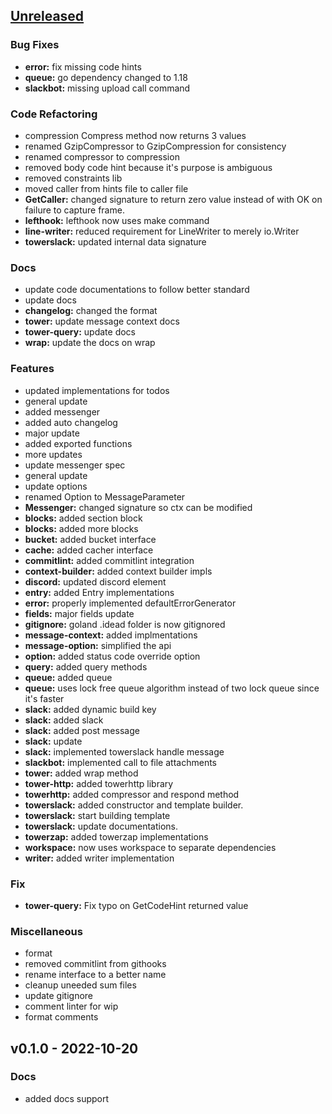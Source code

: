 <a name="unreleased"></a>
## [Unreleased]

### Bug Fixes
- **error:** fix missing code hints
- **queue:** go dependency changed to 1.18
- **slackbot:** missing upload call command

### Code Refactoring
- compression Compress method now returns 3 values
- renamed GzipCompressor to GzipCompression for consistency
- renamed compressor to compression
- removed body code hint because it's purpose is ambiguous
- removed constraints lib
- moved caller from hints file to caller file
- **GetCaller:** changed signature to return zero value instead of with OK on failure to capture frame.
- **lefthook:** lefthook now uses make command
- **line-writer:** reduced requirement for LineWriter to merely io.Writer
- **towerslack:** updated internal data signature

### Docs
- update code documentations to follow better standard
- update docs
- **changelog:** changed the format
- **tower:** update message context docs
- **tower-query:** update docs
- **wrap:** update the docs on wrap

### Features
- updated implementations for todos
- general update
- added messenger
- added auto changelog
- major update
- added exported functions
- more updates
- update messenger spec
- general update
- update options
- renamed Option to MessageParameter
- **Messenger:** changed signature so ctx can be modified
- **blocks:** added section block
- **blocks:** added more blocks
- **bucket:** added bucket interface
- **cache:** added cacher interface
- **commitlint:** added commitlint integration
- **context-builder:** added context builder impls
- **discord:** updated discord element
- **entry:** added Entry implementations
- **error:** properly implemented defaultErrorGenerator
- **fields:** major fields update
- **gitignore:** goland .idead folder is now gitignored
- **message-context:** added implmentations
- **message-option:** simplified the api
- **option:** added status code override option
- **query:** added query methods
- **queue:** added queue
- **queue:** uses lock free queue algorithm instead of two lock queue since it's faster
- **slack:** added dynamic build key
- **slack:** added slack
- **slack:** added post message
- **slack:** update
- **slack:** implemented towerslack handle message
- **slackbot:** implemented call to file attachments
- **tower:** added wrap method
- **tower-http:** added towerhttp library
- **towerhttp:** added compressor and respond method
- **towerslack:** added constructor and template builder.
- **towerslack:** start building template
- **towerslack:** update documentations.
- **towerzap:** added towerzap implementations
- **workspace:** now uses workspace to separate dependencies
- **writer:** added writer implementation

### Fix
- **tower-query:** Fix typo on GetCodeHint returned value

### Miscellaneous
- format
- removed commitlint from githooks
- rename interface to a better name
- cleanup uneeded sum files
- update gitignore
- comment linter for wip
- format comments


<a name="v0.1.0"></a>
## v0.1.0 - 2022-10-20
### Docs
- added docs support


[Unreleased]: https://github.com/tigorlazuardi/tower/compare/v0.1.0...HEAD
